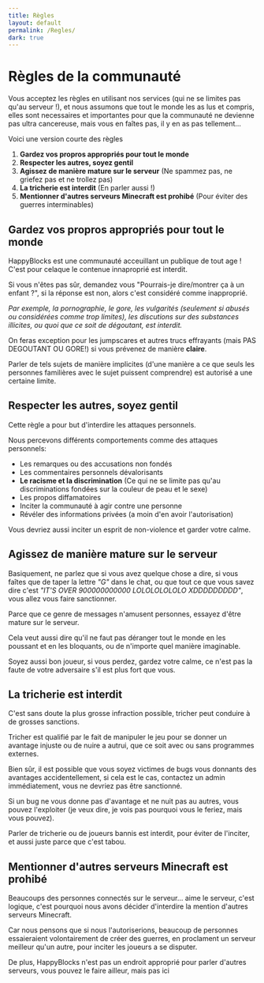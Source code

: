 ```yaml
---
title: Règles
layout: default
permalink: /Regles/
dark: true
---
```


# Règles de la communauté

Vous acceptez les règles en utilisant nos services (qui ne se limites pas qu'au serveur !), et nous assumons que tout le monde les as lus et compris, elles sont necessaires et importantes pour que la communauté ne devienne pas ultra cancereuse, mais vous en faîtes pas, il y en as pas tellement...

Voici une version courte des règles
 1. **Gardez vos propros appropriés pour tout le monde**
 2. **Respecter les autres, soyez gentil**
 3. **Agissez de manière mature sur le serveur** (Ne spammez pas, ne griefez pas et ne trollez pas)
 4. **La tricherie est interdit** (En parler aussi !)
 5. **Mentionner d'autres serveurs Minecraft est prohibé** (Pour éviter des guerres interminables)

## Gardez vos propros appropriés pour tout le monde

HappyBlocks est une communauté acceuillant un publique de tout age ! C'est pour celaque le contenue innaproprié est interdit.

Si vous n'êtes pas sûr, demandez vous "Pourrais-je dire/montrer ça à un enfant ?", si la réponse est non, alors c'est considéré comme inapproprié.

*Par exemple, la pornographie, le gore, les vulgarités (seulement si abusés ou considérées comme trop limites), les discutions sur des substances illicites, ou quoi que ce soit de dégoutant, est interdit.*

On feras exception pour les jumpscares et autres trucs effrayants (mais PAS DEGOUTANT OU GORE!) si vous prévenez de manière **claire**.

Parler de tels sujets de manière implicites (d'une manière a ce que seuls les personnes familières avec le sujet puissent comprendre) est autorisé a une certaine limite.

## Respecter les autres, soyez gentil

Cette règle a pour but d'interdire les attaques personnels.

Nous percevons différents comportements comme des attaques personnels:
 * Les remarques ou des accusations non fondés
 * Les commentaires personnels dévalorisants
 * **Le racisme et la discrimination** (Ce qui ne se limite pas qu'au discriminations fondées sur la couleur de peau et le sexe)
 * Les propos diffamatoires
 * Inciter la communauté à agir contre une personne
 * Révéler des informations privées (a moin d'en avoir l'autorisation)

Vous devriez aussi inciter un esprit de non-violence et garder votre calme.

## Agissez de manière mature sur le serveur

Basiquement, ne parlez que si vous avez quelque chose a dire, si vous faîtes que de taper la lettre *"G"* dans le chat, ou que tout ce que vous savez dire c'est *"IT'S OVER 900000000000 LOLOLOLOLOLO XDDDDDDDDD"*, vous allez vous faire sanctionner.

Parce que ce genre de messages n'amusent personnes, essayez d'être mature sur le serveur.

Cela veut aussi dire qu'il ne faut pas déranger tout le monde en les poussant et en les bloquants, ou de n'importe quel manière imaginable.

Soyez aussi bon joueur, si vous perdez, gardez votre calme, ce n'est pas la faute de votre adversaire s'il est plus fort que vous.

## La tricherie est interdit

C'est sans doute la plus grosse infraction possible, tricher peut conduire à de grosses sanctions.

Tricher est qualifié par le fait de manipuler le jeu pour se donner un avantage injuste ou de nuire a autrui, que ce soit avec ou sans programmes externes.

Bien sûr, il est possible que vous soyez victimes de bugs vous donnants des avantages accidentellement, si cela est le cas, contactez un admin immédiatement, vous ne devriez pas être sanctionné.

Si un bug ne vous donne pas d'avantage et ne nuit pas au autres, vous pouvez l'exploiter (je veux dire, je vois pas pourquoi vous le feriez, mais vous pouvez).

Parler de tricherie ou de joueurs bannis est interdit, pour éviter de l'inciter, et aussi juste parce que c'est tabou.

## Mentionner d'autres serveurs Minecraft est prohibé

Beaucoups des personnes connectés sur le serveur... aime le serveur, c'est logique, c'est pourquoi nous avons décider d'interdire la mention d'autres serveurs Minecraft.

Car nous pensons que si nous l'autoriserions, beaucoup de personnes essaieraient volontairement de créer des guerres, en proclament un serveur meilleur qu'un autre, pour inciter les joueurs a se disputer.

De plus, HappyBlocks n'est pas un endroit approprié pour parler d'autres serveurs, vous pouvez le faire ailleur, mais pas ici
